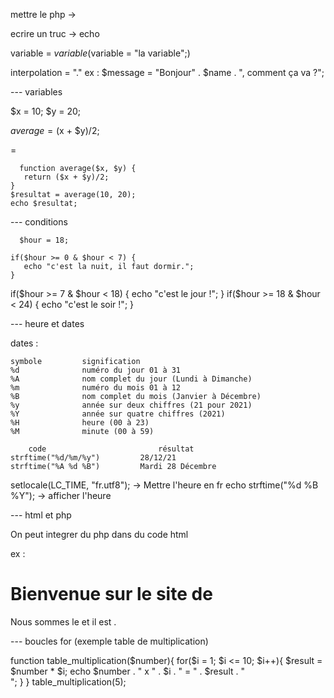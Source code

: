 mettre le php -> <?php ?>

ecrire un truc -> echo

variable = $variable
($variable = "la variable";)

interpolation = "."
ex : $message = "Bonjour" . $name . ", comment ça va ?";

--- variables

$x = 10;
$y = 20;

$average = ($x + $y)/2;

=

      function average($x, $y) {
       return ($x + $y)/2;
    }
    $resultat = average(10, 20);
    echo $resultat;

--- conditions

      $hour = 18;

    if($hour >= 0 & $hour < 7) {
       echo "c'est la nuit, il faut dormir.";
    }

if($hour >= 7 & $hour < 18)  {
       echo "c'est le jour !";
    }
   if($hour >= 18 & $hour < 24) {
echo "c'est le soir !";
}

--- heure et dates

dates :

    symbole         signification
    %d              numéro du jour 01 à 31
    %A              nom complet du jour (Lundi à Dimanche)
    %m              numéro du mois 01 à 12
    %B              nom complet du mois (Janvier à Décembre)
    %y              année sur deux chiffres (21 pour 2021)
    %Y              année sur quatre chiffres (2021)
    %H              heure (00 à 23)
    %M              minute (00 à 59)

        code                         résultat
    strftime("%d/%m/%y")         28/12/21
    strftime("%A %d %B")         Mardi 28 Décembre

setlocale(LC_TIME, "fr.utf8"); -> Mettre l'heure en fr
echo strftime("%d %B %Y"); -> afficher l'heure

--- html et php

On peut integrer du php dans du code html

ex :

<?php
  $title = "Mon super site";
  $name = "Luke";
  $day = strftime("%d");
  $time = strftime("%H h %M");
?>

<!doctype html>
<html lang="fr">
<head>
  <meta charset="utf-8">
  <meta name="viewport" content="width=device-width, initial-scale=1">
  <title><?php echo $title; ?></title>
  <link rel="stylesheet" href="style.css">
</head>
<body>
  <h1>Bienvenue sur le site de <?php echo $name ?> </h1>
  <p>Nous sommes le <?php echo $day ?> et il est <?php echo $time ?>.</p>
</body>
</html>

--- boucles for (exemple table de multiplication)

function table_multiplication($number){
    for($i = 1; $i <= 10; $i++){
$result = $number \* $i;
echo $number . " x " . $i . " = " . $result . "<br>";
}
}
table_multiplication(5);
